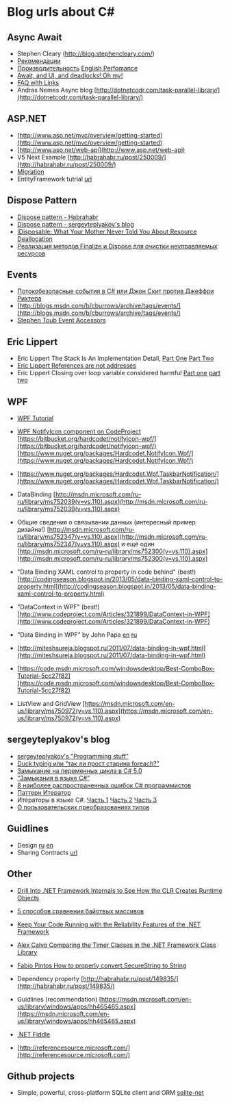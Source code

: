 # Blog urls about C#

## Async Await
-  Stephen Cleary (http://blog.stephencleary.com/)
-  [Рекомендации](http://msdn.microsoft.com/ru-ru/magazine/jj991977.aspx)
-  [Производительность](http://msdn.microsoft.com/ru-ru/magazine/hh456402.aspx) [English Perfomance](http://msdn.microsoft.com/en-us/magazine/hh456402.aspx)
-  [Await, and UI, and deadlocks! Oh my!](http://blogs.msdn.com/b/pfxteam/archive/2011/01/13/10115163.aspx)
-  [FAQ with Links](http://blogs.msdn.com/b/pfxteam/archive/2012/04/12/10293335.aspx)
-  Andras Nemes Async blog [http://dotnetcodr.com/task-parallel-library/](http://dotnetcodr.com/task-parallel-library/)

## ASP.NET
-  [http://www.asp.net/mvc/overview/getting-started](http://www.asp.net/mvc/overview/getting-started)
-  [http://www.asp.net/web-api](http://www.asp.net/web-api)
-  V5 Next Example [http://habrahabr.ru/post/250009/](http://habrahabr.ru/post/250009/)
-  [Migration](https://msdn.microsoft.com/en-us/data/jj591621.aspx)
- EntityFramework tutrial [url](http://www.entityframeworktutorial.net/code-first/database-initialization-in-code-first.aspx)

## Dispose Pattern
-  [Dispose pattern - Habrahabr](http://habrahabr.ru/post/129283/)
-  [Dispose pattern - sergeyteplyakov's blog](http://sergeyteplyakov.blogspot.ru/2011/09/dispose-pattern.html)
-  [IDisposable: What Your Mother Never Told You About Resource Deallocation](http://www.codeproject.com/Articles/29534/IDisposable-What-Your-Mother-Never-Told-You-About)
-  [Реализация методов Finalize и Dispose для очистки неуправляемых ресурсов](http://msdn.microsoft.com/ru-ru/library/vstudio/b1yfkh5e(v=vs.100).aspx)

## Events
-  [Потокобезопасные события в C# или Джон Скит против Джеффри Рихтера](http://habrahabr.ru/post/240385/)
-  [http://blogs.msdn.com/b/cburrows/archive/tags/events/](http://blogs.msdn.com/b/cburrows/archive/tags/events/)
-  [Stephen Toub Event Accessors](http://msdn.microsoft.com/en-us/magazine/cc163533.aspx)

## Eric Lippert
-  Eric Lippert  The Stack Is An Implementation Detail, [Part One](http://blogs.msdn.com/b/ericlippert/archive/2009/04/27/the-stack-is-an-implementation-detail.aspx) [Part Two](http://blogs.msdn.com/b/ericlippert/archive/2009/05/04/the-stack-is-an-implementation-detail-part-two.aspx)
-  [Eric Lippert References are not addresses](http://blogs.msdn.com/b/ericlippert/archive/2009/02/17/references-are-not-addresses.aspx)
-  Eric Lippert Closing over loop variable considered harmful [Part one](http://blogs.msdn.com/b/ericlippert/archive/2009/11/12/closing-over-the-loop-variable-considered-harmful.aspx) [part two](http://blogs.msdn.com/b/ericlippert/archive/2009/11/16/closing-over-the-loop-variable-part-two.aspx)

## WPF
-  [WPF Tutorial](http://wpftutorial.net/Home.html)
-  [WPF NotifyIcon component on CodeProject](http://www.codeproject.com/Articles/36468/WPF-NotifyIcon)
[https://bitbucket.org/hardcodet/notifyicon-wpf/](https://bitbucket.org/hardcodet/notifyicon-wpf/)
[https://www.nuget.org/packages/Hardcodet.NotifyIcon.Wpf/](https://www.nuget.org/packages/Hardcodet.NotifyIcon.Wpf/)
-  [https://www.nuget.org/packages/Hardcodet.Wpf.TaskbarNotification/](https://www.nuget.org/packages/Hardcodet.Wpf.TaskbarNotification/)
-  DataBinding [http://msdn.microsoft.com/ru-ru/library/ms752039(v=vs.110).aspx](http://msdn.microsoft.com/ru-ru/library/ms752039(v=vs.110).aspx)
-  Общие сведения о связывании данных (интересный пример дизайна!) [http://msdn.microsoft.com/ru-ru/library/ms752347(v=vs.110).aspx](http://msdn.microsoft.com/ru-ru/library/ms752347(v=vs.110).aspx) и ещё один [http://msdn.microsoft.com/ru-ru/library/ms752300(v=vs.110).aspx](http://msdn.microsoft.com/ru-ru/library/ms752300(v=vs.110).aspx)

-  "Data Binding XAML control to property in code behind" (best!) [http://codingseason.blogspot.in/2013/05/data-binding-xaml-control-to-property.html](http://codingseason.blogspot.in/2013/05/data-binding-xaml-control-to-property.html)
-  "DataContext in WPF" (best!) [http://www.codeproject.com/Articles/321899/DataContext-in-WPF](http://www.codeproject.com/Articles/321899/DataContext-in-WPF)
-  "Data Binding in WPF" by John Papa [en](https://msdn.microsoft.com/en-us/magazine/cc163299.aspx) [ru](https://msdn.microsoft.com/ru-ru/magazine/cc163299.aspx)
-  [http://miteshsureja.blogspot.ru/2011/07/data-binding-in-wpf.html](http://miteshsureja.blogspot.ru/2011/07/data-binding-in-wpf.html)
-  [https://code.msdn.microsoft.com/windowsdesktop/Best-ComboBox-Tutorial-5cc27f82](https://code.msdn.microsoft.com/windowsdesktop/Best-ComboBox-Tutorial-5cc27f82)
-  ListView and GridView [https://msdn.microsoft.com/en-us/library/ms750972(v=vs.110).aspx](https://msdn.microsoft.com/en-us/library/ms750972(v=vs.110).aspx)


## sergeyteplyakov's blog
-  [sergeyteplyakov's "Programming stuff"](http://sergeyteplyakov.blogspot.ru/)
-  [Duck typing или “так ли прост старина foreach?”](http://sergeyteplyakov.blogspot.ru/2012/08/duck-typing-foreach.html)
-  [Замыкание на переменных цикла в C# 5.0](http://sergeyteplyakov.blogspot.ru/2012/04/c-50.html)
-  [“Замыкания в языке C#”](http://sergeyteplyakov.blogspot.com/2010/04/c.html)
-  [8 наиболее распространенных ошибок C# программистов](http://sergeyteplyakov.blogspot.ru/2013/01/8-c.html)
-  [Паттерн Итератор](http://sergeyteplyakov.blogspot.ru/2014/05/iterator-pattern.html)
-  Итераторы в языке C#. [Часть 1](http://sergeyteplyakov.blogspot.com/2010/06/c-1.html) [Часть 2](http://sergeyteplyakov.blogspot.com/2010/06/c-2.html) [Часть 3](http://sergeyteplyakov.blogspot.ru/2010/06/c-3.html)
-  [О пользовательских преобразованиях типов](http://sergeyteplyakov.blogspot.ru/2013/06/blog-post_13.html)

## Guidlines
-  Design [ru](https://msdn.microsoft.com/ru-ru/library/windows/apps/dn611856.aspx) [en](https://msdn.microsoft.com/en-us/library/windows/apps/dn611856.aspx)
-  Sharing Contracts [url](https://msdn.microsoft.com/en-us/library/windows/apps/xaml/hh871373.aspx)

## Other
-  [Drill Into .NET Framework Internals to See How the CLR Creates Runtime Objects](http://msdn.microsoft.com/en-us/magazine/cc163791.aspx#S6)
-  [5 способов сравнения байотвых массивов](http://habrahabr.ru/post/214841/)
-  [Keep Your Code Running with the Reliability Features of the .NET Framework](http://msdn.microsoft.com/en-us/magazine/cc163716.aspx)
-  [Alex Calvo Comparing the Timer Classes in the .NET Framework Class Library](http://msdn.microsoft.com/en-us/magazine/cc164015.aspx)
-  [Fabio Pintos How to properly convert SecureString to String](http://blogs.msdn.com/b/fpintos/archive/2009/06/12/how-to-properly-convert-securestring-to-string.aspx)
-  Dependency property [http://habrahabr.ru/post/149835/](http://habrahabr.ru/post/149835/)
-  Guidlines (recommendation) [https://msdn.microsoft.com/en-us/library/windows/apps/hh465465.aspx](https://msdn.microsoft.com/en-us/library/windows/apps/hh465465.aspx)

-  [.NET Fiddle](https://dotnetfiddle.net/)
-  [http://referencesource.microsoft.com/](http://referencesource.microsoft.com/)

## Github projects
-  Simple, powerful, cross-platform SQLite client and ORM [sqlite-net](https://github.com/praeclarum/sqlite-net)
